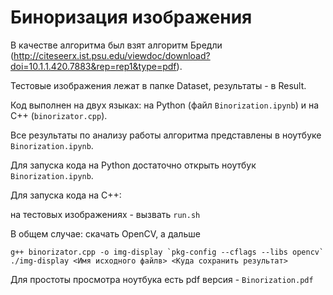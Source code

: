 # Биноризация изображения

В качестве алгоритма был взят алгоритм Бредли (http://citeseerx.ist.psu.edu/viewdoc/download?doi=10.1.1.420.7883&rep=rep1&type=pdf).

Тестовые изображения лежат в папке Dataset, результаты - в Result. 

Код выполнен на двух языках: на Python (файл `Binorization.ipynb`) и на С++ (`binorizator.cpp`).

Все результаты по анализу работы алгоритма представлены в ноутбуке `Binorization.ipynb`.

Для запуска кода на Python достаточно открыть ноутбук `Binorization.ipynb`.

Для запуска кода на C++:
 
на тестовых изображениях - вызвать `run.sh`

В общем случае: скачать OpenCV, а дальше 

```
g++ binorizator.cpp -o img-display `pkg-config --cflags --libs opencv` 
./img-display <Имя исходного файлв> <Куда сохранить результат>
```

Для простоты просмотра ноутбука есть pdf версия - `Binorization.pdf`
